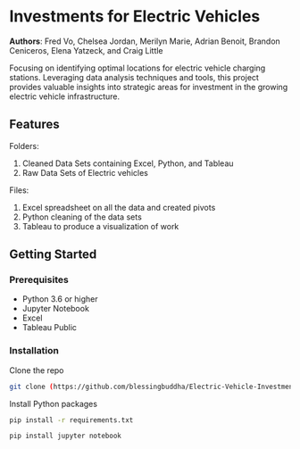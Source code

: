 # Investments for Electric Vehicles

**Authors**: Fred Vo, Chelsea Jordan, Merilyn Marie, Adrian Benoit, Brandon Ceniceros, Elena Yatzeck, and Craig Little

Focusing on identifying optimal locations for electric vehicle charging stations. Leveraging data analysis techniques and tools, this project provides valuable insights into strategic areas for investment in the growing electric vehicle infrastructure.

## Features
Folders: 
1. Cleaned Data Sets containing Excel, Python, and Tableau
2. Raw Data Sets of Electric vehicles

Files:
1. Excel spreadsheet on all the data and created pivots
2. Python cleaning of the data sets
3. Tableau to produce a visualization of work

## Getting Started
### Prerequisites
- Python 3.6 or higher
- Jupyter Notebook
- Excel
- Tableau Public

### Installation
Clone the repo

```bash
git clone (https://github.com/blessingbuddha/Electric-Vehicle-Investments.git)
```

Install Python packages

```bash
pip install -r requirements.txt
```

```bash
pip install jupyter notebook
```
